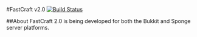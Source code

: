 #FastCraft v2.0 [![Build Status](https://travis-ci.org/BenWoodworth/FastCraftPlus.svg?branch=FastCraftPlus_2.0)](https://travis-ci.org/BenWoodworth/FastCraftPlus)

##About
FastCraft 2.0 is being developed for both the Bukkit and Sponge server platforms.
